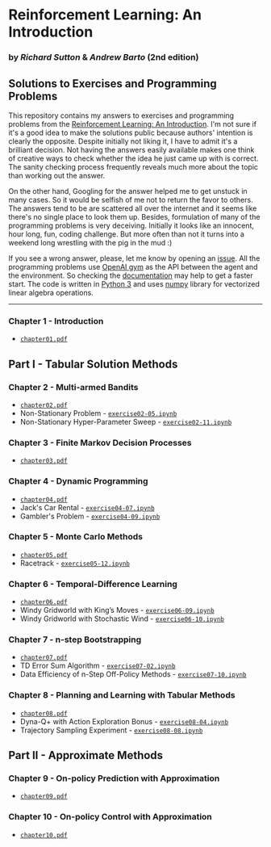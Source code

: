 
# Reinforcement Learning: An Introduction
### by _Richard Sutton_ & _Andrew Barto_ (2nd edition)


## Solutions to Exercises and Programming Problems


This repository contains my answers to exercises and programming problems from the [Reinforcement Learning: An Introduction](https://www.amazon.com/Reinforcement-Learning-Introduction-Adaptive-Computation/dp/0262039249). I'm not sure if it's a good idea to make the solutions public because authors' intention is clearly the opposite. Despite initially not liking it, I have to admit it's a brilliant decision. Not having the answers easily available makes one think of creative ways to check whether the idea he just came up with is correct. The sanity checking process frequently reveals much more about the topic than working out the answer.

On the other hand, Googling for the answer helped me to get unstuck in many cases. So it would be selfish of me not to return the favor to others. The answers tend to be are scattered all over the internet and it seems like there's no single place to look them up. Besides, formulation of many of the programming problems is very deceiving. Initially it looks like an innocent, hour long, fun, coding challenge. But more often than not it turns into a weekend long wrestling with the pig in the mud :)

If you see a wrong answer, please, let me know by opening an [issue](https://github.com/vojtamolda/reinforcement-learning-an-introduction/issues/). All the programming problems use [OpenAI gym](https://gym.openai.com/) as the API between the agent and the environment. So checking the [documentation](https://gym.openai.com/docs/) may help to get a faster start. The code is written in [Python 3](https://python.org) and uses [numpy](https://numpy.org/) library for vectorized linear algebra operations.


---


### Chapter 1 - Introduction
 - [`chapter01.pdf`](chapter01/chapter01.pdf)


## Part I - Tabular Solution Methods

### Chapter 2 - Multi-armed Bandits
 - [`chapter02.pdf`](chapter02/chapter02.pdf)
 - Non-Stationary Problem - [`exercise02-05.ipynb`](chapter02/exercise02-05.ipynb)
 - Non-Stationary Hyper-Parameter Sweep - [`exercise02-11.ipynb`](chapter02/exercise02-11.ipynb)

### Chapter 3 - Finite Markov Decision Processes
 - [`chapter03.pdf`](chapter03/chapter03.pdf)

### Chapter 4 - Dynamic Programming
 - [`chapter04.pdf`](chapter04/chapter04.pdf)
 - Jack's Car Rental - [`exercise04-07.ipynb`](chapter04/exercise04-07.ipynb)
 - Gambler's Problem - [`exercise04-09.ipynb`](chapter04/exercise04-09.ipynb)

### Chapter 5 - Monte Carlo Methods
 - [`chapter05.pdf`](chapter05/chapter05.pdf)
 - Racetrack - [`exercise05-12.ipynb`](chapter05/exercise05-12.ipynb)

### Chapter 6 - Temporal-Difference Learning
 - [`chapter06.pdf`](chapter06/chapter06.pdf)
 - Windy Gridworld with King’s Moves - [`exercise06-09.ipynb`](chapter06/exercise06-09.ipynb)
 - Windy Gridworld with Stochastic Wind - [`exercise06-10.ipynb`](chapter06/exercise06-10.ipynb)
 
### Chapter 7 - n-step Bootstrapping
 - [`chapter07.pdf`](chapter07/chapter07.pdf)
 - TD Error Sum Algorithm - [`exercise07-02.ipynb`](chapter07/exercise07-02.ipynb)
 - Data Efficiency of n-Step Off-Policy Methods - [`exercise07-10.ipynb`](chapter07/exercise07-10.ipynb)

### Chapter 8 - Planning and Learning with Tabular Methods
 - [`chapter08.pdf`](chapter08/chapter08.pdf)
 - Dyna-Q+ with Action Exploration Bonus - [`exercise08-04.ipynb`](chapter08/exercise08-04.ipynb)
 - Trajectory Sampling Experiment - [`exercise08-08.ipynb`](chapter08/exercise08-08.ipynb)


## Part II - Approximate Methods

### Chapter 9 - On-policy Prediction with Approximation
 - [`chapter09.pdf`](chapter09/chapter09.pdf)

### Chapter 10 - On-policy Control with Approximation
 - [`chapter10.pdf`](chapter10/chapter10.pdf)
